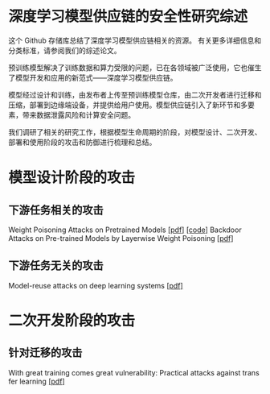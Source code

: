 # 深度学习模型供应链的安全性研究综述
这个 Github 存储库总结了深度学习模型供应链相关的资源。 有关更多详细信息和分类标准，请参阅我们的综述论文。

预训练模型解决了训练数据和算力受限的问题，已在各领域被广泛使用，它也催生了模型开发和应用的新范式——深度学习模型供应链。

模型经过设计和训练，由发布者上传至预训练模型仓库，由二次开发者进行迁移和压缩，部署到边缘端设备，并提供给用户使用。模型供应链引入了新环节和多要素，带来数据泄露风险和计算安全问题。

我们调研了相关的研究工作，根据模型生命周期的阶段，对模型设计、二次开发、部署和使用阶段的攻击和防御进行梳理和总结。
# 模型设计阶段的攻击
## 下游任务相关的攻击

Weight Poisoning Attacks on Pretrained Models [\[pdf\]](https://aclanthology.org/2020.acl-main.249/)  [\[code\]](https://github.com/neulab/RIPPLe)
Backdoor Attacks on Pre-trained Models by Layerwise Weight Poisoning  [\[pdf\]](https://aclanthology.org/2021.emnlp-main.241/)


## 下游任务无关的攻击

Model-reuse attacks on deep learning systems [\[pdf\]](https://dl.acm.org/doi/abs/10.1145/3243734.3243757)


# 二次开发阶段的攻击
## 针对迁移的攻击

With great training comes great vulnerability: Practical attacks against transfer learning [\[pdf\]](https://www.usenix.org/conference/usenixsecurity18/presentation/wang-bolun)
